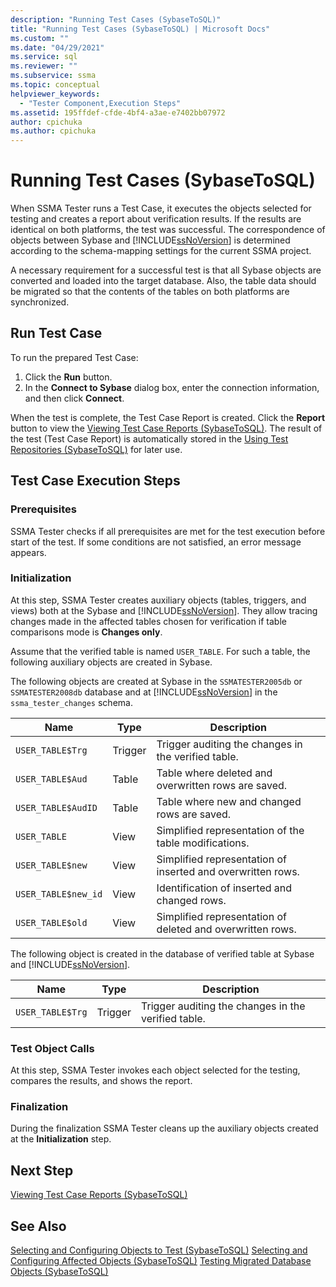 ```yaml
---
description: "Running Test Cases (SybaseToSQL)"
title: "Running Test Cases (SybaseToSQL) | Microsoft Docs"
ms.custom: ""
ms.date: "04/29/2021"
ms.service: sql
ms.reviewer: ""
ms.subservice: ssma
ms.topic: conceptual
helpviewer_keywords: 
  - "Tester Component,Execution Steps"
ms.assetid: 195ffdef-cfde-4bf4-a3ae-e7402bb07972
author: cpichuka 
ms.author: cpichuka 
---
```


# Running Test Cases (SybaseToSQL)

When SSMA Tester runs a Test Case, it executes the objects selected for testing and creates a report about verification results. If the results are identical on both platforms, the test was successful. The correspondence of objects between Sybase and [!INCLUDE[ssNoVersion](../../includes/ssnoversion-md.md)] is determined according to the schema-mapping settings for the current SSMA project.

A necessary requirement for a successful test is that all Sybase objects are converted and loaded into the target database. Also, the table data should be migrated so that the contents of the tables on both platforms are synchronized.

## Run Test Case

To run the prepared Test Case:

1. Click the **Run** button.
2. In the **Connect to Sybase** dialog box, enter the connection information, and then click **Connect**.

When the test is complete, the Test Case Report is created. Click the **Report** button to view the [Viewing Test Case Reports &#40;SybaseToSQL&#41;](../../ssma/sybase/viewing-test-case-reports-sybasetosql.md). The result of the test (Test Case Report) is automatically stored in the [Using Test Repositories &#40;SybaseToSQL&#41;](../../ssma/sybase/using-test-repositories-sybasetosql.md) for later use.

## Test Case Execution Steps

### Prerequisites

SSMA Tester checks if all prerequisites are met for the test execution before start of the test. If some conditions are not satisfied, an error message appears.

### Initialization

At this step, SSMA Tester creates auxiliary objects (tables, triggers, and views) both at the Sybase and [!INCLUDE[ssNoVersion](../../includes/ssnoversion-md.md)]. They allow tracing changes made in the affected tables chosen for verification if table comparisons mode is **Changes only**.

Assume that the verified table is named `USER_TABLE`. For such a table, the following auxiliary objects are created in Sybase.

The following objects are created at Sybase in the `SSMATESTER2005db` or `SSMATESTER2008db` database and at [!INCLUDE[ssNoVersion](../../includes/ssnoversion-md.md)] in the `ssma_tester_changes` schema.

|Name|Type|Description|
|--------|--------|---------------|
|`USER_TABLE$Trg`|Trigger|Trigger auditing the changes in the verified table.|
|`USER_TABLE$Aud`|Table|Table where deleted and overwritten rows are saved.|
|`USER_TABLE$AudID`|Table|Table where new and changed rows are saved.|
|`USER_TABLE`|View|Simplified representation of the table modifications.|
|`USER_TABLE$new`|View|Simplified representation of inserted and overwritten rows.|
|`USER_TABLE$new_id`|View|Identification of inserted and changed rows.|
|`USER_TABLE$old`|View|Simplified representation of deleted and overwritten rows.|

The following object is created in the database of verified table at Sybase and [!INCLUDE[ssNoVersion](../../includes/ssnoversion-md.md)].

|Name|Type|Description|
|--------|--------|---------------|
|`USER_TABLE$Trg`|Trigger|Trigger auditing the changes in the verified table.|

### Test Object Calls

At this step, SSMA Tester invokes each object selected for the testing, compares the results, and shows the report.

### Finalization

During the finalization SSMA Tester cleans up the auxiliary objects created at the **Initialization** step.

## Next Step

[Viewing Test Case Reports &#40;SybaseToSQL&#41;](../../ssma/sybase/viewing-test-case-reports-sybasetosql.md)

## See Also

[Selecting and Configuring Objects to Test &#40;SybaseToSQL&#41;](../../ssma/sybase/selecting-and-configuring-objects-to-test-sybasetosql.md)
[Selecting and Configuring Affected Objects &#40;SybaseToSQL&#41;](../../ssma/sybase/selecting-and-configuring-affected-objects-sybasetosql.md)
[Testing Migrated Database Objects &#40;SybaseToSQL&#41;](../../ssma/sybase/testing-migrated-database-objects-sybasetosql.md)
